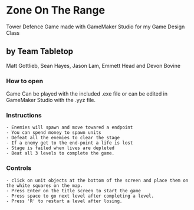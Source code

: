 # Zone On The Range
Tower Defence Game made with GameMaker Studio for my Game Design Class
## by Team Tabletop
Matt Gottlieb, Sean Hayes, Jason Lam, Emmett Head and Devon Bovine

### How to open
Game Can be played with the included .exe file or can be edited in GameMaker Studio with the .yyz file.

### Instructions
	- Enemies will spawn and move towared a endpoint
	- You can spend money to spawn units
	- Defeat all the enemies to clear the stage
	- If a enemy get to the end-point a life is lost
	- Stage is failed when lives are depleted
	- Beat all 3 levels to complete the game.
### Controls
	- click on unit objects at the bottom of the screen and place them on the white squares on the map.
	- Press Enter on the title screen to start the game
	- Press space to go next level after completing a level.
	- Press 'R' to restart a level after losing.
